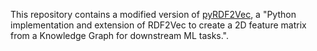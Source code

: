 This repository contains a modified version of [pyRDF2Vec](https://github.com/IBCNServices/pyRDF2Vec), a "Python implementation and extension of RDF2Vec to create a 2D feature matrix from a Knowledge Graph for downstream ML tasks.".  